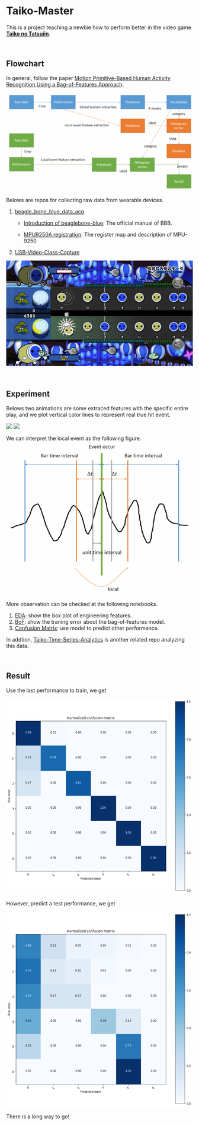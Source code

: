# Taiko-Master

This is a project teaching a newbie how to perform better in the video game [**Taiko no Tatsujin**](https://en.wikipedia.org/wiki/Taiko_no_Tatsujin).

<br/>

## Flowchart
In general, follow the paper [Motion Primitive-Based Human Activity Recognition Using a Bag-of-Features Approach](https://dl.acm.org/citation.cfm?id=2110433).

![](docs/flowchart.png)

Belows are repos for collecting raw data from wearable devices.

1. [beagle_bone_blue_data_acq](https://github.com/taoyilee/beagle_bone_blue_data_acq)

	- [Introduction of beaglebone-blue](docs/144934_data.pdf): The official manual of BBB.

	- [MPU9250A registration](docs/RM-MPU-9250A-00-v1.6.pdf): The register map and description of MPU-9250

2. [USB-Video-Class-Capture](https://github.com/taoyilee/USB-Video-Class-Capture)

![](docs/video_capture_sample.png)

<br/>

## Experiment
Belows two animations are some extraced features with the specific entire play, and we plot vertical color lines to represent real true hit event. 

![](docs/0420-axyz.gif)
![](docs/0420-gxyz.gif)

We can interpret the local event as the following figure.
![](docs/time_series_sense.png)

More observation can be checked at the following notebooks.

1. [EDA](util/taiko_feature_eda.ipynb): show the box plot of engineering features.
2. [BoF](util/taiko_BoF.ipynb): show the traning error about the bag-of-features model.
3. [Confusion Matrix](util/kernel_test.ipynb): use model to predict other performance.

In addtion, [Taiko-Time-Series-Analytics](https://github.com/taoyilee/Taiko-Time-Series-Analytics) is another related repo analyzing this data.

<br/>

## Result
Use the last performance to train, we get

![](docs/training_cnfm.png)

However, predict a test performance, we get

![](docs/test_cnfm.png)

There is a long way to go! 
